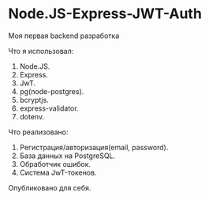 # Node.JS-Express-JWT-Auth
Моя первая backend разработка

Что я использовал:
1. Node.JS.
2. Express.
3. JwT.
4. pg(node-postgres).
5. bcryptjs.
6. express-validator.
7. dotenv.

Что реализовано:
1. Регистрация/авторизация(email, password).
2. База данных на PostgreSQL.
3. Обработчик ошибок.
4. Система JwT-токенов.


Опубликовано для себя.
